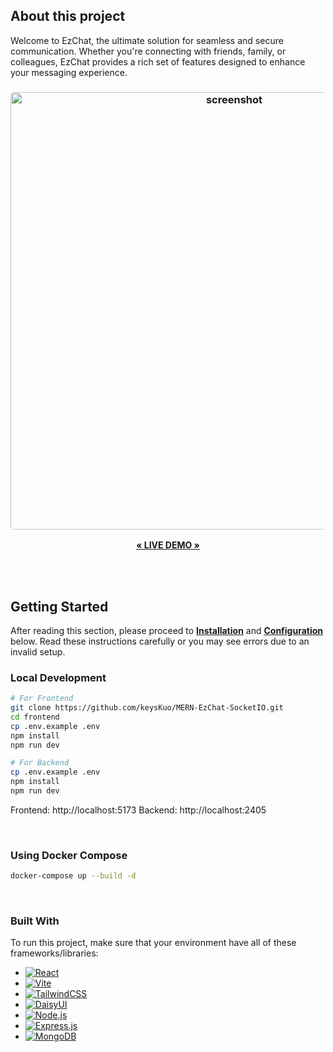 ## About this project

Welcome to EzChat, the ultimate solution for seamless and secure communication. Whether you're connecting with friends, family, or colleagues, EzChat provides a rich set of features designed to enhance your messaging experience.

<h3 align="center"><img width="700" style="border-radius:5px;" alt="screenshot" src="https://ezticket.io.vn/demo.jpg"></h3>
<p align="center">
    <a href="https://ezticket.io.vn/"><strong>« LIVE DEMO »</strong></a>
</p>
<br/>

<br/>

## Getting Started

After reading this section, please proceed to [**Installation**](#installation) and [**Configuration**](#configuration) below.
Read these instructions carefully or you may see errors due to
an invalid setup.

### Local Development


```bash
# For Frontend
git clone https://github.com/keysKuo/MERN-EzChat-SocketIO.git
cd frontend
cp .env.example .env
npm install
npm run dev

# For Backend
cp .env.example .env
npm install
npm run dev
```

Frontend: http://localhost:5173
Backend: http://localhost:2405

<br/>

### Using Docker Compose

```bash
docker-compose up --build -d
```

<br/>

### Built With

To run this project, make sure that your environment have all of these frameworks/libraries:

* [![React][React.js]][React-url]
* [![Vite][Vite]][Vite-url]
* [![TailwindCSS][TailwindCSS]][Tailwind-url]
* [![DaisyUI][DaisyUI]][DaisyUI-url]
* [![Node.js][Node.js]][Node-url]
* [![Express.js][Express.js]][Express-url]
* [![MongoDB][MongoDB]][MongoDB-url]


<!-- MARKDOWN LINKS & IMAGES -->
<!-- https://www.markdownguide.org/basic-syntax/#reference-style-links -->
[React.js]: https://img.shields.io/badge/React-20232A?style=for-the-badge&logo=react&logoColor=61DAFB
[React-url]: https://reactjs.org/
[ReactNative.js]: https://img.shields.io/badge/react_native-%2320232a.svg?style=for-the-badge&logo=react&logoColor=%2361DAFB
[ReactNative-url]: https://reactnative.dev
[Expo.js]: https://img.shields.io/badge/expo-1C1E24?style=for-the-badge&logo=expo&logoColor=#D04A37
[Expo-url]: https://expo.dev
[Vite]: https://img.shields.io/badge/vite-%23646CFF.svg?style=for-the-badge&logo=vite&logoColor=white
[Vite-url]: https://vitejs.dev/
[TailwindCSS]: https://img.shields.io/badge/Tailwind_CSS-38B2AC?style=for-the-badge&logo=tailwind-css&logoColor=white
[Tailwind-url]: https://tailwindcss.com
[Node.js]: https://img.shields.io/badge/Node.js-43853D?style=for-the-badge&logo=node.js&logoColor=white
[Node-url]: https://nodejs.org/
[Express.js]: https://img.shields.io/badge/Express.js-404D59?style=for-the-badge
[Express-url]: https://expressjs.com/
[MongoDB]: https://img.shields.io/badge/MongoDB-4EA94B?style=for-the-badge&logo=mongodb&logoColor=white
[MongoDB-url]: https://www.mongodb.com/
[DaisyUI]: https://img.shields.io/badge/daisyui-5A0EF8?style=for-the-badge&logo=daisyui&logoColor=white
[DaisyUI-url]: https://daisyui.com/
